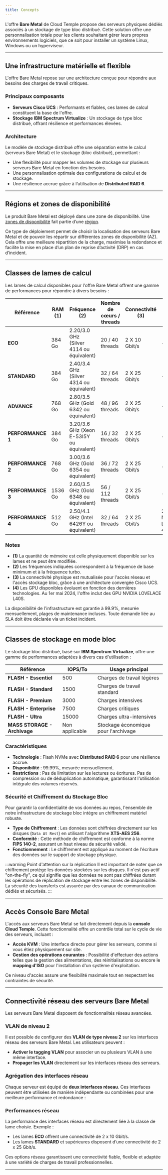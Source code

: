 ```yaml
---
title: Concepts
---
```



L'offre **Bare Metal** de Cloud Temple propose des serveurs physiques dédiés associés à un stockage de type bloc distribué.
Cette solution offre une personnalisation totale pour les clients souhaitant gérer leurs propres environnements logiciels, que ce soit pour installer un système Linux, Windows ou un hyperviseur.

---

## Une infrastructure matérielle et flexible

L'offre Bare Metal repose sur une architecture conçue pour répondre aux besoins des charges de travail critiques.

### Principaux composants

- **Serveurs Cisco UCS** : Performants et fiables, ces lames de calcul constituent la base de l'offre.
- **Stockage IBM Spectrum Virtualize** : Un stockage de type bloc distribué, offrant résilience et performances élevées.

### Architecture

Le modèle de stockage distribué offre une séparation entre le calcul (serveurs Bare Metal) et le stockage (bloc distribué), permettant :

- Une flexibilité pour mapper les volumes de stockage sur plusieurs serveurs Bare Metal en fonction des besoins.
- Une personnalisation optimale des configurations de calcul et de stockage.
- Une résilience accrue grâce à l’utilisation de **Distributed RAID 6**.

---

## Régions et zones de disponibilité

Le produit Bare Metal est déployé dans une zone de disponibilité.
Une [zones de disponibilité](../additional_content/concepts_az.md) fait partie d’une [région](../additional_content/concepts_regional.md).

Ce type de déploiement permet de choisir la localisation des serveurs Bare Metal et de pouvoir les répartir sur différentes zones de disponibilité (AZ).
Cela offre une meilleure répartition de la charge, maximise la redondance et facilite la mise en place d’un plan de reprise d’activité (DRP) en cas d’incident.

---

## Classes de lames de calcul

Les lames de calcul disponibles pour l'offre Bare Metal offrent une gamme de performances pour répondre à divers besoins :

| Référence             | RAM  **(1)** | Fréquence **(2)**                         | Nombre de cœurs / threads | Connectivité **(3)** | GPU **(4)**          |
|-----------------------|--------------|-------------------------------------------|---------------------------|----------------------|----------------------|
| **ECO**              | 384 Go       | 2.20/3.0 GHz (Silver 4114 ou équivalent)  | 20 / 40 threads           | 2 X 10 Gbit/s        | -                    |
| **STANDARD**         | 384 Go       | 2.40/3.4 GHz (Silver 4314 ou équivalent)  | 32 / 64 threads           | 2 X 25 Gbit/s        | -                    |
| **ADVANCE**          | 768 Go       | 2.80/3.5 GHz (Gold 6342 ou équivalent)    | 48 / 96 threads           | 2 X 25 Gbit/s        | -                    |
| **PERFORMANCE 1**    | 384 Go       | 3.20/3.6 GHz (Xeon E-53I5Y ou équivalent) | 16 / 32 threads           | 2 X 25 Gbit/s        | -                    |
| **PERFORMANCE 2**    | 768 Go       | 3.00/3.6 GHz (Gold 6354 ou équivalent)    | 36 / 72 threads           | 2 X 25 Gbit/s        | -                    |
| **PERFORMANCE 3**    | 1536 Go      | 2.60/3.5 GHz (Gold 6348 ou équivalent)    | 56 / 112 threads          | 2 X 25 Gbit/s        | -                    |
| **PERFORMANCE 4**    | 512 Go       | 2.50/4.1 GHz (Intel 6426Y ou équivalent)  | 32 / 64 threads           | 2 X 25 Gbit/s        | 2 x NVIDIA L40S 48Go |

### Notes

- **(1)** La quantité de mémoire est celle physiquement disponible sur les lames et ne peut être modifiée.
- **(2)** Les fréquences indiquées correspondent à la fréquence de base minimum et à la fréquence turbo.
- **(3)** La connectivité physique est mutualisée pour l'accès réseau et l'accès stockage bloc, grâce à une architecture convergée Cisco UCS.
- **(4)** Les GPU disponibles évoluent en fonction des dernières technologies. Au 1er mai 2024, l'offre inclut des GPU NVIDIA LOVELACE L40S.

La disponibilité de l'infrastructure est garantie à 99.9%, mesurée mensuellement, plages de maintenance incluses. Toute demande liée au SLA doit être déclarée via un ticket incident.

---

## Classes de stockage en mode bloc

Le stockage bloc distribué, basé sur **IBM Spectrum Virtualize**, offre une gamme de performances adaptées à divers cas d'utilisation :

| Référence                         | IOPS/To                 | Usage principal                        |
|-----------------------------------|-------------------------|----------------------------------------|
| **FLASH - Essentiel**             | 500                     | Charges de travail légères             |
| **FLASH - Standard**              | 1500                    | Charges de travail standard            |
| **FLASH - Premium**               | 3000                    | Charges intensives                     |
| **FLASH - Enterprise**            | 7500                    | Charges critiques                      |
| **FLASH - Ultra**                 | 15000                   | Charges ultra-intensives               |
| **MASS STORAGE - Archivage**      | Non applicable          | Stockage économique pour l'archivage   |

### Caractéristiques

- **Technologie** : Flash NVMe avec **Distributed RAID 6** pour une résilience accrue.
- **Disponibilité** : 99.99%, mesurée mensuellement.
- **Restrictions** : Pas de limitation sur les lectures ou écritures. Pas de compression ou de déduplication automatique, garantissant l'utilisation intégrale des volumes réservés.

### Sécurité et Chiffrement du Stockage Bloc

Pour garantir la confidentialité de vos données au repos, l'ensemble de notre infrastructure de stockage bloc intègre un chiffrement matériel robuste.

-   **Type de Chiffrement** : Les données sont chiffrées directement sur les disques (`Data At Rest`) en utilisant l'algorithme **XTS-AES 256**.
-   **Conformité** : Cette méthode de chiffrement est conforme à la norme **FIPS 140-2**, assurant un haut niveau de sécurité validé.
-   **Fonctionnement** : Le chiffrement est appliqué au moment de l'écriture des données sur le support de stockage physique.

:::warning Point d'attention sur la réplication
Il est important de noter que ce chiffrement protège les données stockées sur les disques. Il n'est pas actif "on-the-fly", ce qui signifie que les données ne sont pas chiffrées durant les opérations de réplication de stockage entre les zones de disponibilité. La sécurité des transferts est assurée par des canaux de communication dédiés et sécurisés.
:::

---

## Accès Console Bare Metal

L'accès aux serveurs Bare Metal se fait directement depuis la **console Cloud Temple**. Cette fonctionnalité offre un contrôle total sur le cycle de vie des serveurs, incluant :

- **Accès KVM** : Une interface directe pour gérer les serveurs, comme si vous étiez physiquement sur site.
- **Gestion des opérations courantes** : Possibilité d'effectuer des actions telles que la gestion des alimentations, des réinitialisations ou encore le **mapping d'ISO** pour l'installation d'un système d'exploitation.

Ce niveau d'accès assure une flexibilité maximale tout en respectant les contraintes de sécurité.

---

## Connectivité réseau des serveurs Bare Metal

Les serveurs Bare Metal disposent de fonctionnalités réseau avancées.

### VLAN de niveau 2

Il est possible de configurer des **VLAN de type niveau 2** sur les interfaces réseau des serveurs Bare Metal.
Les utilisateurs peuvent :

- **Activer le tagging VLAN** pour associer un ou plusieurs VLAN à une même interface.
- **Propager les VLAN** directement sur les interfaces réseau des serveurs.

### Agrégation des interfaces réseau

Chaque serveur est équipé de **deux interfaces réseau**. Ces interfaces peuvent être utilisées de manière indépendante ou combinées pour une meilleure performance et redondance :

### Performances réseau

La performance des interfaces réseau est directement liée à la classe de lame choisie. Exemple :

- Les lames **ECO** offrent une connectivité de 2 x 10 Gbit/s.
- Les lames **STANDARD** et supérieures disposent d’une connectivité de 2 x 25 Gbit/s.

Ces options réseau garantissent une connectivité fiable, flexible et adaptée à une variété de charges de travail professionnelles.

---
